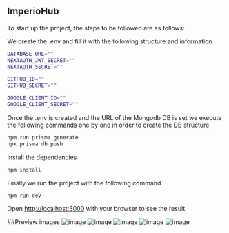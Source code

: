 ## ImperioHub

To start up the project, the steps to be followed are as follows:

We create the .env and fill it with the following structure and information
```bash
DATABASE_URL=""
NEXTAUTH_JWT_SECRET=""
NEXTAUTH_SECRET=""

GITHUB_ID=""
GITHUB_SECRET=""

GOOGLE_CLIENT_ID=""
GOOGLE_CLIENT_SECRET=""
```

Once the .env is created and the URL of the Mongodb DB is set we execute the following commands one by one in order to create the DB structure

```bash
npm run prisma generate
npx prisma db push
```

Install the dependencies 
```bash
npm install
```
Finally we run the project with the following command
```bash
npm run dev
```

Open [http://localhost:3000](http://localhost:3000) with your browser to see the result.

##Preview images
![image](https://github.com/AleDev11/imperio_hub/assets/91348432/5a7e46f4-dc7b-4d6f-b92f-407a9427509f)
![image](https://github.com/AleDev11/imperio_hub/assets/91348432/4b00fbaa-0d54-412c-9a98-a47ec2644b66)
![image](https://github.com/AleDev11/imperio_hub/assets/91348432/60d84a53-569e-4261-a98c-a14c404d603c)
![image](https://github.com/AleDev11/imperio_hub/assets/91348432/a2c35e5c-59c8-48b0-aae5-17d72aa482e2)
![image](https://github.com/AleDev11/imperio_hub/assets/91348432/8274ff30-0691-4aee-8f6c-dac94ec31a37)
